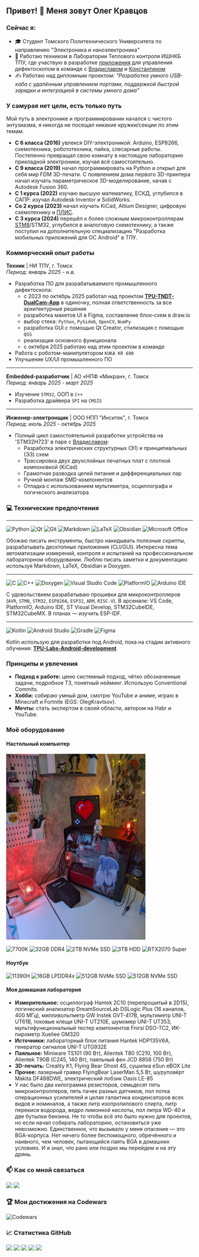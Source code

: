## Привет! 👋 Меня зовут Олег Кравцов

### Сейчас я:
*   🎓 Студент Томского Политехнического Университета по направлению "Электроника и наноэлектроника"
*   💼 Работаю техником в Лаборатории Теплового контроля ИШНКБ ТПУ, где участвую в разработке [приложения](https://github.com/RadioPizza/TPU-TNDT-DualCam-App) для управления дефектоскопом в команде с [Владиславом](https://github.com/Wl4dick) и [Константином](https://github.com/RenderAlien)
*   ✍️ Работаю над дипломным проектом: *"Разработка умного USB-хаба с удалённым управлением портами, поддержкой быстрой зарядки и интеграцией в системы умного дома"*

### У самурая нет цели, есть только путь

Мой путь в электронике и программировании начался с чистого энтузиазма, я никогда не посещал никакие кружки/секции по этим темам.

*   **С 6 класса (2016)** увлекся DIY-электроникой: Arduino, ESP8266, схемотехника, робототехника, пайка, слесарные работы. Постепенно превращал свою комнату в настоящую лабораторию прикладной электроники, изучая всё самостоятельно.
*   **С 9 класса (2019)** начал программировать на Python и открыл для себя мир FDM 3D-печати. С появлением дома первого 3D-принтера начал изучать параметрическое 3D-моделирование, начав с Autodesk Fusion 360.
*   **С 1 курса (2022)** изучаю высшую математику, ЕСКД, углубился в САПР: изучал Autodesk Inventor и SolidWorks.
*   **Со 2 курса (2023)** начал изучать KiCad, Altium Designer, цифровую схемотехнику и [ПЛИС](https://github.com/RadioPizza/TPU-Labs-FPGA-basics).
*   **С 3 курса (2024)** перешёл к более сложным микроконтроллерам [STM8](https://github.com/RadioPizza/TPU-Labs-Embedded-STM8)/STM32, углубился в аналоговую схемотехнику, а также поступил на дополнительную специализацию "Разработка мобильных приложений для ОС Android" в ТПУ.

### Коммерческий опыт работы

**Техник** | НИ ТПУ, г. Томск  
*Период: январь 2025 - н.в.*
- Разработка ПО для разрабатываемого промышленного дефектоскопа:
    *   с 2023 по октябрь 2025 работал над проектом **[TPU-TNDT-DualCam-App](https://github.com/RadioPizza/TPU-TNDT-DualCam-App)** в одиночку, полная ответственность за все архитектурные решения
    *   разработка макетов UI в Figma, составление блок-схем в draw.io
    *   выбор стека: `Python`, `PySide6`, `OpenCV`, `NumPy`
    *   разработка GUI с помощью Qt Creator, стилизация с помощью `QSS`
    *   реализация основного функционала
    *   с октября 2025 работаю над этим проектом в команде
- Работа с роботом-манипулятором `KUKA KR 600`
- Улучшение UX/UI промышленного ПО

---

**Embedded-разработчик** | АО «НПФ «Микран», г. Томск  
*Период: январь 2025 - март 2025*
- Изучение `STM32`, ООП в `C++`
- Разработка драйвера `SPI` на `CMSIS`

---

**Инженер-электронщик** | ООО НПП "Инситек", г. Томск  
*Период: июль 2025 - октябрь 2025*
- Полный цикл самостоятельной разработки устройства на 'STM32H723' в паре с [Владиславом](https://github.com/Wl4dick):
    *   Разработка электрических структурных (Э1) и принципиальных (Э3) схем
    *   Трассировка двух двухслойных печатных плат с плотной компоновкой (KiCad)
    *   Грамотная разводка цепей питания и дифференциальных пар
    *   Ручной монтаж SMD-компонентов
    *   Отладка с использованием мультиметра, осциллографа и логического анализатора

### 💻 Технические предпочтения

---

![Python](https://img.shields.io/badge/python-3670A0?style=for-the-badge&logo=python&logoColor=ffdd54)
![Qt](https://img.shields.io/badge/Qt-%23217346.svg?style=for-the-badge&logo=Qt&logoColor=white)
![Git](https://img.shields.io/badge/git-%23F05033.svg?style=for-the-badge&logo=git&logoColor=white)
![Markdown](https://img.shields.io/badge/markdown-%23000000.svg?style=for-the-badge&logo=markdown&logoColor=white)
![LaTeX](https://img.shields.io/badge/latex-%23008080.svg?style=for-the-badge&logo=latex&logoColor=white)
![Obsidian](https://img.shields.io/badge/Obsidian-%23483699.svg?style=for-the-badge&logo=obsidian&logoColor=white)
![Microsoft Office](https://img.shields.io/badge/Microsoft_Office-D83B01?style=for-the-badge&logo=microsoft-office&logoColor=white)


Обожаю писать инструменты, быстро накидывать полезные скрипты, разрабатывать десктопные приложения (CLI/GUI). Интересна тема автоматизации измерений, контроля и испытаний на профессиональном лабораторном оборудовании. Люблю писать заметки и документацию используя Markdown, LaTeX, Obsidian и Doxygen.

---

![C](https://img.shields.io/badge/c-%2300599C.svg?style=for-the-badge&logo=c&logoColor=white)
![C++](https://img.shields.io/badge/c++-%2300599C.svg?style=for-the-badge&logo=c%2B%2B&logoColor=white)
![Doxygen](https://img.shields.io/badge/doxygen-2C4AA8?style=for-the-badge&logo=doxygen&logoColor=white)
![Visual Studio Code](https://img.shields.io/badge/Visual%20Studio%20Code-0078d7.svg?style=for-the-badge&logo=visual-studio-code&logoColor=white)
![PlatformIO](https://img.shields.io/badge/PlatformIO-%23222.svg?style=for-the-badge&logo=platformio&logoColor=%23f5822a)
![Arduino IDE](https://img.shields.io/badge/Arduino_IDE-00979D?style=for-the-badge&logo=arduino&logoColor=white)

С удовольствием разрабатываю прошивки для микроконтроллеров (`AVR`, `STM8`, `STM32`, `ESP8266`, `ESP32`, `ARM`, `RISC-V`). В арсенале: VS Code, PlatformIO, Arduino IDE, ST Visual Develop, STM32CubeIDE, STM32CubeMX. В планах — изучить ESP-IDF.

---

![Kotlin](https://img.shields.io/badge/kotlin-%237F52FF.svg?style=for-the-badge&logo=kotlin&logoColor=white)
![Android Studio](https://img.shields.io/badge/android%20studio-346ac1?style=for-the-badge&logo=android%20studio&logoColor=white)
![Gradle](https://img.shields.io/badge/Gradle-02303A.svg?style=for-the-badge&logo=Gradle&logoColor=white)
![Figma](https://img.shields.io/badge/Figma-F24E1E?style=for-the-badge&logo=figma&logoColor=white)

Kotlin использую для разработки под Android, пока на стадии активного обучения: **[TPU-Labs-Android-development](https://github.com/RadioPizza/TPU-Labs-Android-development)**

### Принципы и увлечения

*   **Подход к работе:** ценю системный подход, чётко обозначенные задачи, подробное ТЗ, понятный нейминг. Использую Conventional Commits.
*   **Хобби:** собираю умный дом, смотрю YouTube и аниме, играю в Minecraft и Fortnite (EGS: OlegKravtsov).
*   **Мечты:** стать экспертом в своей области, автором на Habr и YouTube.

### Моё оборудование

#### Настольный компьютер

<img src="pc_setup.jpg" height="500" align=centre>

![7700K](https://img.shields.io/badge/Intel-Core_i7_7700K-0071C5?style=for-the-badge&logo=intel&logoColor=white)
![32GB DDR4](https://img.shields.io/badge/RAM-32GB_DDR4-0078D6?style=for-the-badge)
![2TB NVMe SSD](https://img.shields.io/badge/SSD-2TB_NVMe-0078D6?style=for-the-badge)
![3TB HDD](https://img.shields.io/badge/HDD-3TB-0078D6?style=for-the-badge)
![RTX2070 Super](https://img.shields.io/badge/NVIDIA-RTX2070_Super-76B900?style=for-the-badge&logo=nvidia&logoColor=white)

#### Ноутбук
![11390H](https://img.shields.io/badge/Intel-Core_i7_11390H-0071C5?style=for-the-badge&logo=intel&logoColor=white)
![16GB LPDDR4x](https://img.shields.io/badge/RAM-16GB_LPDDR4x-0078D6?style=for-the-badge)
![512GB NVMe SSD](https://img.shields.io/badge/SSD-512GB_NVMe-0078D6?style=for-the-badge)
![512GB NVMe SSD](https://img.shields.io/badge/HONOR-MagicBook_View_14-999999?style=for-the-badge&logo=honor&logoColor=white)

#### Моя домашная лаборатория

* **Измерительное:** осциллограф Hantek 2C10 (перепрошитый в 2D15), логический анализатор DreamSourceLab DSLogic Plus (16 каналов, 400 МГц), милливольтметр GW Instek GVT-417B, мультиметр UNI-T UT61B, токовые клещи UNI-T UT210E, шумомер UNI-T UT353, мультифункциональный тестер компонентов Fnirsi DSO-TC2, ИК-пирометр Xueliee GM320
* **Источники:** лабораторный блок питания Hantek HDP135V6A, генератор сигналов UNI-T UTG932E
* **Паяльное:** Miniware TS101 (90 Вт), Alientek T80 (C210, 100 Вт), Alientek T90B (C245, 140 Вт), паяльный фен JCD 8858 (750 Вт)
* **3D-печать:** Creality K1, Flying Bear Ghost 4S, сушилка eSun eBOX Lite
* **Прочее:** лазерный гравер FlyingBear LaserMan 5,5 Вт, шуруповёрт Makita DF488DWE, электрический лобзик Oasis LE-85
* У нас было два килограмма резисторов, семьдесят пять микроконтроллеров, пять пачек разных датчиков, пол лотка операционных усилителей и целая галактика конденсаторов всех видов и номиналов, а также литр изопропилового спирта, литр перекиси водорода, ведро лимонной кислоты, пол литра WD-40 и две бутылки бензина. Не то чтобы всё это было нужно для проектов, но если начал собирать лабораторию, остановиться уже невозможно. Единственное, что вызывало у меня опасение — это BGA-корпуса. Нет ничего более беспомощного, обречённого и наивного, чем человек, пытающийся паять BGA в домашних условиях. И я знал, что рано или поздно мы перейдем и на эту дрянь.

### 📫 Как со мной связаться

[<img src="https://upload.wikimedia.org/wikipedia/commons/thumb/f/f3/VK_Compact_Logo_%282021-present%29.svg/1024px-VK_Compact_Logo_%282021-present%29.svg.png" height="40">][VK]
[<img src="https://upload.wikimedia.org/wikipedia/commons/thumb/8/83/Telegram_2019_Logo.svg/2048px-Telegram_2019_Logo.svg.png" height="40">][TG]

[VK]: https://vk.com/kravtsov.oleg
[TG]: https://t.me/kravtsov_oleg

### 🏆 Мои достижения на Codewars

![Codewars](https://www.codewars.com/users/RadioPizza/badges/large)

### 📈 Статистика GitHub

![](https://github-profile-summary-cards.vercel.app/api/cards/profile-details?username=RadioPizza&theme=gruvbox)
![](https://github-profile-summary-cards.vercel.app/api/cards/most-commit-language?username=RadioPizza&theme=gruvbox)
![](https://github-profile-summary-cards.vercel.app/api/cards/repos-per-language?username=RadioPizza&theme=gruvbox)
![](https://github-profile-summary-cards.vercel.app/api/cards/stats?username=RadioPizza&theme=gruvbox)
![](https://github-profile-summary-cards.vercel.app/api/cards/productive-time?username=RadioPizza&theme=gruvbox&utcOffset=+7)
